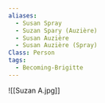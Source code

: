 ```yaml
---
aliases:
  - Susan Spray
  - Suzan Spary (Auzière)
  - Susan Auzière
  - Susan Auzière (Spray)
Class: Person
tags:
  - Becoming-Brigitte
---
```

![[Suzan A.jpg]]